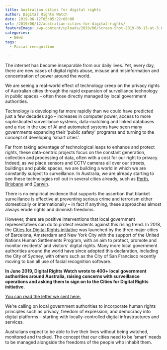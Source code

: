 ```yaml
---
title: Australian cities for digital rights
author: Digital Rights Watch
date: 2019-06-12T05:05:22+00:00
url: /2019/06/12/australian-cities-for-digital-rights/
featureImage: /wp-content/uploads/2019/06/Screen-Shot-2019-06-13-at-3.08.02-pm.png
categories:
  - News
tags:
  - Facial recognition

---
```

The internet has become inseparable from our daily lives. Yet, every day, there are new cases of digital rights abuse, misuse and misinformation and concentration of power around the world.

We are seeing a real-world effect of technology creep on the privacy rights of Australian cities through the rapid expansion of surveillance technology in public spaces &#8211; often those directly managed by local government authorities.

Technology is developing far more rapidly than we could have predicted just a few decades ago &#8211; increases in computer power, access to more sophisticated surveillance systems, data-matching and linked databases and a rise in the use of AI and automated systems have seen many governments expanding their 'public safety' programs and turning to the concept of developing 'smart cities'.

Far from taking advantage of technological leaps to enhance and protect rights, these data-centric projects focus on the constant generation, collection and processing of data, often with a cost for our right to privacy. Indeed, as we place sensors and CCTV cameras all over our streets, buildings and public spaces, we are building a world in which we are constantly subject to surveillance. In Australia, we are already starting to see these technologies roll out in several cities already, such as [Perth][1], [Brisbane][2] and [Darwin][3].

There is no empirical evidence that supports the assertion that blanket surveillance is effective at preventing serious crime and terrorism either domestically or internationally &#8211; in fact if anything, these approaches almost always erode rights and diminish freedoms.

However, there are positive interventions that local government representatives can do to protect residents against this rising trend. In 2018, the [Cities for Digital Rights initiative][4] was launched by the three major cities of Barcelona, Amsterdam and New York City with the support of the United Nations Human Settlements Program, with an aim to protect, promote and monitor residents' and visitors' digital rights. Many more local government authorities around the world have since adopted this declaration, including the City of Sydney, with others such as the City of San Francisco recently moving to ban all use of facial recognition software.

**In June 2019, Digital Rights Watch wrote to 400+ local government authorities around Australia, raising concerns with surveillance operations and asking them to sign on to the Cities for Digital Rights initiative.**

[You can read the letter we sent here.][5]

We&#8217;re calling on local government authorities to incorporate human rights principles such as privacy, freedom of expression, and democracy into digital platforms &#8211; starting with locally-controlled digital infrastructures and services.

Australians expect to be able to live their lives without being watched, monitored and tracked. The concept that our cities need to be &#8216;smart&#8217; needs to be managed alongside the freedoms of the people who inhabit them.

 [1]: https://thewest.com.au/news/perth/city-of-perth-briefcam-technology-to-go-live-before-june-as-part-of-1-million-smart-cities-trial-ng-b881172364z
 [2]: https://www.skynews.com.au/details/_6012800088001
 [3]: https://www.lifehacker.com.au/2019/04/chinas-people-monitoring-software-being-deployed-in-darwin/
 [4]: https://citiesfordigitalrights.org
 [5]: /wp-content/uploads/2019/06/Local-Govt-Cities-for-Digital-Rights.pdf
